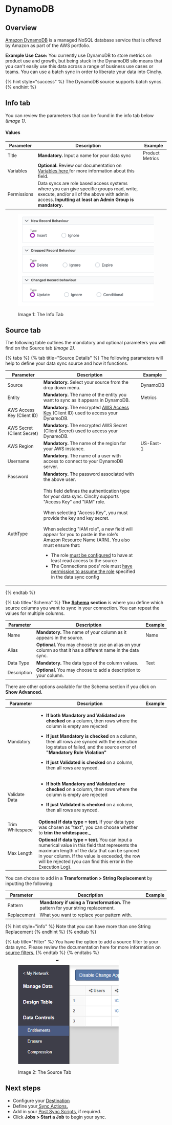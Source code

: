 # DynamoDB

## Overview

[Amazon DynamoDB](https://aws.amazon.com/dynamodb/?trk=d1003b1b-ffc2-4fbd-9ce6-e70c668663bc\&sc\_channel=ps\&s\_kwcid=AL!4422!3!536393505298!e!!g!!dynamodb\&ef\_id=Cj0KCQjwteOaBhDuARIsADBqRehoQ4LyBjuhkAYGKfx15DT4NXjMrNVjbVFUYbYb\_5uQOrcctpV9A-8aAihsEALw\_wcB:G:s\&s\_kwcid=AL!4422!3!536393505298!e!!g!!dynamodb) is a managed NoSQL database service that is offered by Amazon as part of the AWS portfolio.

**Example Use Case:** You currently use DynamoDB to store metrics on product use and growth, but being stuck in the DynamoDB silo means that you can't easily use this data across a range of business use cases or teams. You can use a batch sync in order to liberate your data into Cinchy.

{% hint style="success" %}
The DynamoDB source supports batch syncs.
{% endhint %}

## Info tab

You can review the parameters that can be found in the info tab below _(Image 1)._

#### Values

| Parameter   | Description                                                                                                                                                                                      | Example         |
| ----------- | ------------------------------------------------------------------------------------------------------------------------------------------------------------------------------------------------ | --------------- |
| Title       | **Mandatory.** Input a name for your data sync                                                                                                                                                   | Product Metrics |
| Variables   | **Optional.** Review our documentation on [Variables here ](../building-data-syncs/advanced-settings/variables.md)for more information about this field.                                         |                 |
| Permissions | Data syncs are role based access systems where you can give specific groups read, write, execute, and/or all of the above with admin access. **Inputting at least an Admin Group is mandatory.** |                 |

<figure><img src="../../.gitbook/assets/image (384).png" alt=""><figcaption><p>Image 1: The Info Tab</p></figcaption></figure>

## Source tab

The following table outlines the mandatory and optional parameters you will find on the Source tab _(Image 2)._

{% tabs %}
{% tab title="Source Details" %}
The following parameters will help to define your data sync source and how it functions.

<table><thead><tr><th>Parameter</th><th width="289.66666666666663">Description</th><th>Example</th></tr></thead><tbody><tr><td>Source</td><td><strong>Mandatory.</strong> Select your source from the drop down menu.</td><td>DynamoDB</td></tr><tr><td>Entity</td><td><strong>Mandatory.</strong> The name of the entity you want to sync as it appears in DynamoDB.</td><td>Metrics</td></tr><tr><td>AWS Access Key (Client ID)</td><td><strong>Mandatory.</strong> The encrypted <a href="https://docs.aws.amazon.com/amazondynamodb/latest/developerguide/SettingUp.DynamoWebService.html">AWS Access Key</a> (Client ID) used to access your DynamoDB.</td><td></td></tr><tr><td>AWS Secret (Client Secret)</td><td><strong>Mandatory.</strong> The encrypted AWS Secret (Client Secret) used to access your DynamoDB.</td><td></td></tr><tr><td>AWS Region</td><td><strong>Mandatory.</strong> The name of the region for your AWS instance.</td><td>US-East-1</td></tr><tr><td>Username</td><td><strong>Mandatory.</strong> The name of a user with access to connect to your DynamoDB server.</td><td></td></tr><tr><td>Password</td><td><strong>Mandatory.</strong> The password associated with the above user.</td><td></td></tr><tr><td>AuthType</td><td><p></p><p>This field defines the authentication type for your data sync. Cinchy supports "Access Key" and "IAM" role.<br><br>When selecting "Access Key", you must provide the key and key secret.<br><br>When selecting "IAM role", a new field will appear for you to paste in the role's Amazon Resource Name (ARN). You also must ensure that:</p><ul><li>The role <a href="https://app.gitbook.com/o/-LDtM6UlhGoQ91uwM5SF/s/F1vvLbEMfTF1UqCFU9hs/~/changes/320/deployment-guide/deployment-installation-guides/kubernetes-deployment-installation/configuring-aws-iam-for-connections">must be configured</a> to have at least read access to the source</li><li>The Connections pods' role must <a href="https://app.gitbook.com/o/-LDtM6UlhGoQ91uwM5SF/s/F1vvLbEMfTF1UqCFU9hs/~/changes/320/deployment-guide/deployment-installation-guides/kubernetes-deployment-installation/configuring-aws-iam-for-connections#1.2-authorizing-for-data-syncs">have permission to assume the role</a> specified in the data sync config</li></ul></td><td></td></tr></tbody></table>
{% endtab %}

{% tab title="Schema" %}
**The** [**Schema**](../building-data-syncs/columns-and-mappings/#2.-schema-columns) **section** is where you define which source columns you want to sync in your connection. You can repeat the values for multiple columns.

| Parameter   | Description                                                                                                   | Example |
| ----------- | ------------------------------------------------------------------------------------------------------------- | ------- |
| Name        | **Mandatory.** The name of your column as it appears in the source.                                           | Name    |
| Alias       | **Optional.** You may choose to use an alias on your column so that it has a different name in the data sync. |         |
| Data Type   | **Mandatory.** The data type of the column values.                                                            | Text    |
| Description | **Optional.** You may choose to add a description to your column.                                             |         |



There are other options available for the Schema section if you click on **Show Advanced.**

| Parameter       | Description                                                                                                                                                                                                                                                                                                                                                                                                                                                                           | Example |
| --------------- | ------------------------------------------------------------------------------------------------------------------------------------------------------------------------------------------------------------------------------------------------------------------------------------------------------------------------------------------------------------------------------------------------------------------------------------------------------------------------------------- | ------- |
| Mandatory       | <ul><li><strong>If both Mandatory and Validated</strong> <strong>are checked</strong> on a column, then rows where the column is empty are rejected</li></ul><ul><li><strong>If just Mandatory is checked</strong> on a column, then all rows are synced with the execution log status of failed, and the source error of <strong>"Mandatory Rule Violation"</strong></li></ul><ul><li><strong>If just Validated is checked</strong> on a column, then all rows are synced.</li></ul> |         |
| Validate Data   | <ul><li><strong>If both Mandatory and Validated</strong> <strong>are checked</strong> on a column, then rows where the column is empty are rejected</li></ul><ul><li><strong>If just Validated is checked</strong> on a column, then all rows are synced.</li></ul>                                                                                                                                                                                                                   |         |
| Trim Whitespace | **Optional if data type = text.**  If your data type was chosen as "text", you can choose whether to **trim the whitespace**._                                                                                                                                                                                                                                                                                                   |         |
| Max Length      | **Optional if data type = text.** You can input a numerical value in this field that represents the maximum length of the data that can be synced in your column. If the value is exceeded, the row will be rejected (you can find this error in the Execution Log).                                                                                                                                                                                                                  |         |

You can choose to add in a **Transformation > String Replacement** by inputting the following:

| Parameter   | Description                                                                                                                           | Example |
| ----------- | ------------------------------------------------------------------------------------------------------------------------------------- | ------- |
| Pattern     | **Mandatory if using a Transformation.** The pattern for your string replacement. |         |
| Replacement | What you want to replace your pattern with.                                                                                           |         |

{% hint style="info" %}
Note that you can have more than one String Replacement
{% endhint %}
{% endtab %}

{% tab title="Filter" %}
You have the option to add a source filter to your data sync. Please review the documentation here for more information on [source filters.](../building-data-syncs/advanced-settings/filters.md)
{% endtab %}
{% endtabs %}

<figure><img src="../../.gitbook/assets/image (360).png" alt=""><figcaption><p>Image 2: The Source Tab</p></figcaption></figure>

## Next steps

* Configure your [Destination](../supported-data-sync-destinations/)
* Define your[ ](../building-data-syncs/sync-actions.md)[Sync Actions.](../building-data-syncs/sync-actions.md)
* Add in your [Post Sync Scripts](../building-data-syncs/advanced-settings/post-sync-scripts.md), if required.
* Click **Jobs > Start a Job** to begin your sync.
